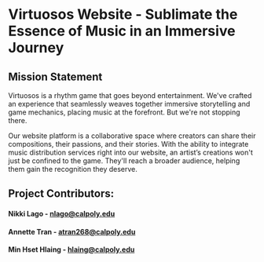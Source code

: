 # Virtuosos Website - Sublimate the Essence of Music in an Immersive Journey

## Mission Statement
Virtuosos is a rhythm game that goes beyond entertainment. We've crafted an experience that seamlessly weaves together immersive storytelling and game mechanics, placing music at the forefront. But we're not stopping there.

Our website platform is a collaborative space where creators can share their compositions, their passions, and their stories. With the ability to integrate music distribution services right into our website, an artist’s creations won't just be confined to the game. They'll reach a broader audience, helping them gain the recognition they deserve.

## Project Contributors:
#### Nikki Lago - nlago@calpoly.edu
#### Annette Tran - atran268@calpoly.edu
#### Min Hset Hlaing - hlaing@calpoly.edu